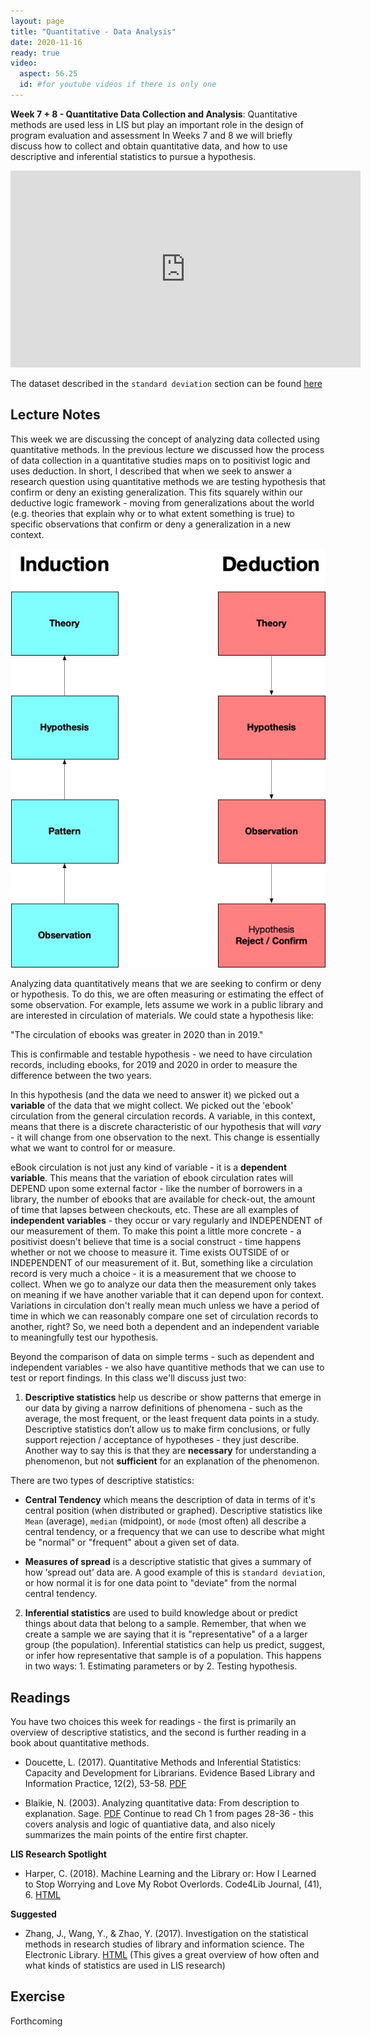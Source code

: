 ```yaml
---
layout: page
title: "Quantitative - Data Analysis"
date: 2020-11-16
ready: true
video:
  aspect: 56.25
  id: #for youtube videos if there is only one
---
```



**Week 7 + 8 - Quantitative Data Collection and Analysis**: Quantitative methods are used less in LIS but play an important role in the design of program evaluation and assessment In Weeks 7 and 8 we will briefly discuss how to collect and obtain quantitative data, and how to use descriptive and inferential statistics to pursue a hypothesis.

<iframe width="560" height="315" src="https://www.youtube.com/embed/51jdQSZd6Yo" frameborder="0" allow="accelerometer; autoplay; clipboard-write; encrypted-media; gyroscope; picture-in-picture" allowfullscreen></iframe>

The dataset described in the `standard deviation` section can be found [here](https://docs.google.com/spreadsheets/d/1PjodnhmGnfkSY8BOUTGl1zMLJDxgZ3AeOOCvp2Kk-9w/edit?usp=sharing)

## Lecture Notes

This week we are discussing the concept of analyzing data collected using quantitative methods. In the previous lecture we discussed how the process of data collection in a quantitative studies maps on to positivist logic and uses deduction. In short, I described that when we seek to answer a research question using quantitative methods we are testing hypothesis that confirm or deny an existing generalization. This fits squarely within our deductive logic framework - moving from generalizations about the world (e.g. theories that explain why or to what extent something is true) to specific observations that confirm or deny a generalization in a new context.

![](https://raw.githubusercontent.com/nniiicc/LIS-570-Au2020/master/images/inductiondeduction.jpg)

Analyzing data quantitatively means that we are seeking to confirm or deny or hypothesis. To do this, we are often measuring or estimating the effect of some observation. For example, lets assume we work in a public library and are interested in circulation of materials. We could state a hypothesis like:

"The circulation of ebooks was greater in 2020 than in 2019."

This is confirmable and testable hypothesis - we need to have circulation records, including ebooks, for 2019 and 2020 in order to measure the difference between the two years.

In this hypothesis (and the data we need to answer it) we picked out a **variable** of the data that we might collect. We picked out the 'ebook' circulation from the general circulation records. A variable, in this context, means that there is a discrete characteristic of our hypothesis that will *vary* - it will change from one observation to the next. This change is essentially what we want to control for or measure.

 eBook circulation is not just any kind of variable - it is a **dependent variable**. This means that the variation of ebook circulation rates will DEPEND upon some external factor - like the number of borrowers in a library, the number of ebooks that are available for check-out, the amount of time that lapses between checkouts, etc. These are all examples of **independent variables** - they occur or vary regularly and INDEPENDENT of our measurement of them. To make this point a little more concrete - a positivist doesn't believe that time is a social construct - time happens whether or not we choose to measure it. Time exists OUTSIDE of or INDEPENDENT of our measurement of it. But, something like a circulation record is very much a choice - it is a measurement that we choose to collect. When we go to analyze our data then the measurement only takes on meaning if we have another variable that it can depend upon for context. Variations in circulation don't really mean much unless we have a period of time in which we can reasonably compare one set of circulation records to another, right? So, we need both a dependent and an independent variable to meaningfully test our hypothesis.

Beyond the comparison of data on simple terms - such as dependent and independent variables - we also have quantitive methods that we can use to test or report findings. In this class we'll discuss just two:

1. **Descriptive statistics** help us describe or show patterns that emerge in our data by giving a narrow definitions of phenomena - such as the average, the most frequent, or the least frequent data points in a study. Descriptive statistics don’t allow us to make firm conclusions, or fully support rejection / acceptance of hypotheses - they just describe. Another way to say this is that they are **necessary** for understanding a phenomenon, but not **sufficient** for an explanation of the phenomenon.

There are two types of descriptive statistics:
- **Central Tendency** which means the description of data in terms of it's central position (when distributed or graphed). Descriptive statistics like `Mean` (average), `median` (midpoint), or `mode` (most often) all describe a central tendency, or a frequency that we can use to describe what might be "normal" or "frequent" about a given set of data.

- **Measures of spread** is a descriptive statistic that gives a summary of how ‘spread out’ data are. A good example of this is `standard deviation`, or how normal it is for one data point to "deviate" from the normal central tendency.


2. **Inferential statistics** are used to build knowledge about or predict things about data that belong to a sample. Remember, that when we create a sample we are saying that it is "representative" of a a larger group (the population). Inferential statistics can help us predict, suggest, or infer how representative that sample is of a population. This happens in two ways: 1. Estimating parameters or by 2. Testing hypothesis.


## Readings
You have two choices this week for readings - the first is primarily an overview of descriptive statistics, and the second is further reading in a book about quantitative methods.

- Doucette, L. (2017). Quantitative Methods and Inferential Statistics: Capacity and Development for Librarians. Evidence Based Library and Information Practice, 12(2), 53-58. [PDF](https://journals.library.ualberta.ca/eblip/index.php/EBLIP/article/view/28873/21388)

- Blaikie, N. (2003). Analyzing quantitative data: From description to explanation. Sage. [PDF](https://github.com/nniiicc/LIS-570-Au2020/raw/master/readings/Week6/Blaikie.pdf) Continue to read Ch 1 from pages 28-36 - this covers analysis and logic of quantiative data, and also nicely summarizes the main points of the entire first chapter.

**LIS Research Spotlight**
- Harper, C. (2018). Machine Learning and the Library or: How I Learned to Stop Worrying and Love My Robot Overlords. Code4Lib Journal, (41), 6. [HTML](https://journal.code4lib.org/articles/13671)

**Suggested**

- Zhang, J., Wang, Y., & Zhao, Y. (2017). Investigation on the statistical methods in research studies of library and information science. The Electronic Library. [HTML](https://www.emerald.com/insight/content/doi/10.1108/EL-02-2016-0042/full/html) (This gives a great overview of how often and what kinds of statistics are used in LIS research)

## Exercise
Forthcoming
